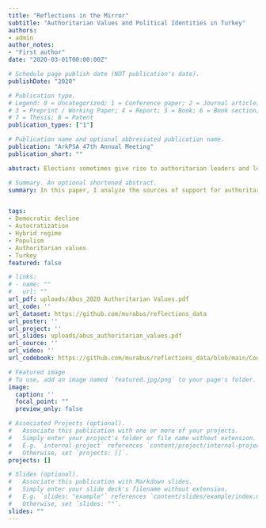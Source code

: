 ```yaml
---
title: "Reflections in the Mirror"
subtitle: "Authoritarian Values and Political Identities ın Turkey" 
authors:
- admin
author_notes:
- "First author"
date: "2020-03-01T00:00:00Z"

# Schedule page publish date (NOT publication's date).
publishDate: "2020"

# Publication type.
# Legend: 0 = Uncategorized; 1 = Conference paper; 2 = Journal article;
# 3 = Preprint / Working Paper; 4 = Report; 5 = Book; 6 = Book section;
# 7 = Thesis; 8 = Patent
publication_types: ["1"]

# Publication name and optional abbreviated publication name.
publication: "ArkPSA 47th Annual Meeting"
publication_short: ""

abstract: Elections sometimes give rise to authoritarian leaders and lead to a decline of democracy. This process can then lead to further episodes of regression in the presence of elections. The actions of leaders to entrench their rule are well documented. However, relatively less is known about the sources of support that non-democratic policies get from the electorate. What are the determinants of authoritarian support if we are to frame the relationship in a supply and demand framework? Studying the phenomenon in one of the worst cases of autocratization will provide insights as many processes will be actively at work and observable. Nationally representative survey data from Turkey are used to address this question. The results suggest that an active interplay of structural forces with current factors determine the societal support for authoritarian politics.

# Summary. An optional shortened abstract.
summary: In this paper, I analyze the sources of support for authoritarian politics in one of the worst cases of democratic decline in the world.


tags:
- Democratic decline
- Autocratization
- Hybrid regime
- Populism
- Authoritarian values
- Turkey
featured: false

# links:
# - name: ""
#   url: ""
url_pdf: uploads/Abus_2020 Authoritarian Values.pdf
url_code: ''
url_dataset: https://github.com/murabus/reflections_data
url_poster: ''
url_project: ''
url_slides: uploads/abus_authoritarian_values.pdf
url_source: ''
url_video: ''
url_codebook: https://github.com/murabus/reflections_data/blob/main/Codebook_Reflections.pdf

# Featured image
# To use, add an image named `featured.jpg/png` to your page's folder. 
image:
  caption: ''
  focal_point: ""
  preview_only: false

# Associated Projects (optional).
#   Associate this publication with one or more of your projects.
#   Simply enter your project's folder or file name without extension.
#   E.g. `internal-project` references `content/project/internal-project/index.md`.
#   Otherwise, set `projects: []`.
projects: []

# Slides (optional).
#   Associate this publication with Markdown slides.
#   Simply enter your slide deck's filename without extension.
#   E.g. `slides: "example"` references `content/slides/example/index.md`.
#   Otherwise, set `slides: ""`.
slides: ""
---
```

